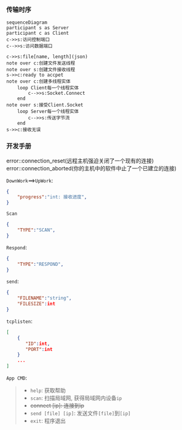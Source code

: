 ### 传输时序

```mermaid
sequenceDiagram
participant s as Server
participant c as Client
c->>s:访问控制端口
c-->>s:访问数据端口

c->>s:file[name, length](json)
note over c:创建文件发送线程
note over s:创建文件接收线程
s->>c:ready to accpet
note over c:创建多线程实体
	loop Client每一个线程实体
		c-->>s:Socket.Connect
	end
note over s:接受Client.Socket
	loop Server每一个线程实体
		c-->>s:传送字节流
	end
s->>c:接收无误
```

### 开发手册

error::connection_reset(远程主机强迫关闭了一个现有的连接)
error::connection_aborted(你的主机中的软件中止了一个已建立的连接)

`DownWork`==>`UpWork`:

```json
{
	"progress":"int: 接收进度",
}
```

`Scan`

```json
{
    "TYPE":"SCAN",
}
```

`Respond`:

```json
{
    "TYPE":"RESPOND",
}
```

`send`:

```json
{
    "FILENAME":"string",
    "FILESIZE":int
}
```

`tcplisten`:

```json
[
    {
       "ID":int,
       "PORT":int
    }
    ...
]
```



`App CMD`:

> * `help`: 获取帮助
> * `scan`: 扫描局域网, 获得局域网内设备`ip`
> * ~~connect [ip]: 连接到ip~~
> * `send [file] [ip]`: 发送文件`[file]`到`[ip]`
> * `exit`: 程序退出

